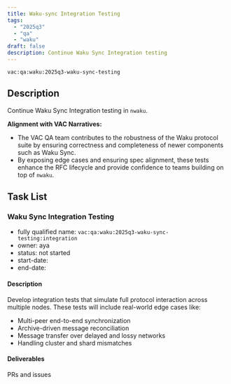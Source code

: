 ```yaml
---
title: Waku-sync Integration Testing
tags:
  - "2025q3"
  - "qa"
  - "waku"
draft: false
description: Continue Waku Sync Integration testing
---
```


`vac:qa:waku:2025q3-waku-sync-testing`

## Description

Continue Waku Sync Integration testing in `nwaku`. 

**Alignment with VAC Narratives:**

* The VAC QA team contributes to the robustness of the Waku protocol suite
  by ensuring correctness and completeness of newer components such as Waku Sync.
* By exposing edge cases and ensuring spec alignment,
  these tests enhance the RFC lifecycle and provide confidence to teams building on top of `nwaku`.

## Task List


### Waku Sync Integration Testing

* fully qualified name: `vac:qa:waku:2025q3-waku-sync-testing:integration`
* owner: aya
* status: not started
* start-date:
* end-date:

#### Description

Develop integration tests that simulate full protocol interaction across multiple nodes. 
These tests will include real-world edge cases like:

- Multi-peer end-to-end synchronization
- Archive-driven message reconciliation
- Message transfer over delayed and lossy networks
- Handling cluster and shard mismatches

#### Deliverables

PRs and issues
